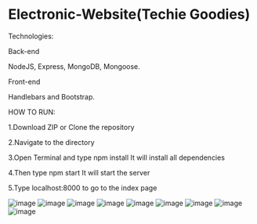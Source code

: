 # Electronic-Website(Techie Goodies)



Technologies:

Back-end

NodeJS, Express, MongoDB, Mongoose.

Front-end

Handlebars and Bootstrap.

HOW TO RUN:

1.Download ZIP or Clone the repository

2.Navigate to the directory

3.Open Terminal and type npm install It will install all dependencies

4.Then type npm start It will start the server

5.Type localhost:8000 to go to the index page

![image](https://user-images.githubusercontent.com/84704414/128460041-a6ce0dd7-e5f4-4f47-8627-d62660fdd59c.png)
![image](https://user-images.githubusercontent.com/84704414/128460057-db3cd000-4c43-4678-9e39-6b44e19e2edf.png)
![image](https://user-images.githubusercontent.com/84704414/128460066-3d19acc2-eefe-423f-a7da-b613e05c37bf.png)
![image](https://user-images.githubusercontent.com/84704414/128460255-7a39e952-78dc-46ff-9d93-eb6747f23b8a.png)
![image](https://user-images.githubusercontent.com/84704414/128460307-c4860c11-9e39-4fca-bbb9-e8577f629dd5.png)
![image](https://user-images.githubusercontent.com/84704414/128460081-872090bf-b558-41ad-adec-e2b71f51228a.png)
![image](https://user-images.githubusercontent.com/84704414/128460109-56c558d3-5e52-4dce-b5d8-219f85bfe312.png)
![image](https://user-images.githubusercontent.com/84704414/128460120-2a6c13e4-12ce-4af9-8802-a66e7af58f27.png)
![image](https://user-images.githubusercontent.com/84704414/128460220-e71839e8-1868-4f5c-9593-fb0be56ad2ae.png)



